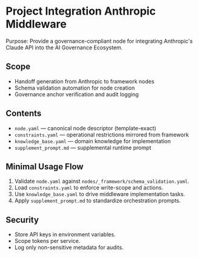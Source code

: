 # Project Integration Anthropic Middleware

Purpose: Provide a governance-compliant node for integrating Anthropic's Claude API into the AI Governance Ecosystem.

## Scope
- Handoff generation from Anthropic to framework nodes
- Schema validation automation for node creation
- Governance anchor verification and audit logging

## Contents
- `node.yaml` — canonical node descriptor (template-exact)
- `constraints.yaml` — operational restrictions mirrored from framework
- `knowledge_base.yaml` — domain knowledge for implementation
- `supplement_prompt.md` — supplemental runtime prompt

## Minimal Usage Flow
1. Validate `node.yaml` against `nodes/_framework/schema_validation.yaml`.
2. Load `constraints.yaml` to enforce write-scope and actions.
3. Use `knowledge_base.yaml` to drive middleware implementation tasks.
4. Apply `supplement_prompt.md` to standardize orchestration prompts.

## Security
- Store API keys in environment variables.
- Scope tokens per service.
- Log only non-sensitive metadata for audits.

